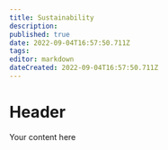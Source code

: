 ```yaml
---
title: Sustainability
description: 
published: true
date: 2022-09-04T16:57:50.711Z
tags: 
editor: markdown
dateCreated: 2022-09-04T16:57:50.711Z
---
```


# Header
Your content here